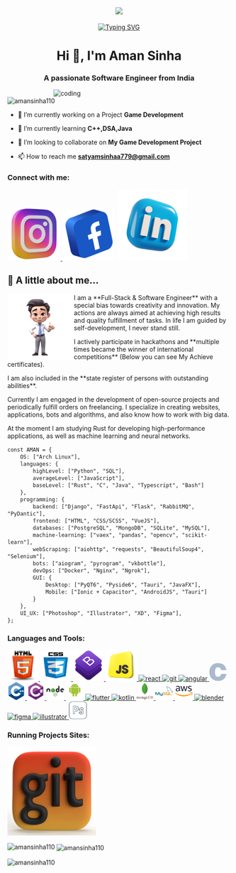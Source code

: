 <div align="center">
    <img src="https://github.com/Amansinha110/Amansinha110/blob/master/profile2.jpg">    
    <br/>
    <br/>
    <a href="https://git.io/typing-svg"><img src="https://readme-typing-svg.demolab.com?font=Itim&size=40&duration=2000&pause=3000&color=E0DFF1&center=true&repeat=false&width=700&height=60&lines=Greetings%2C+wonder!+I'm+AMANSINHA!" alt="Typing SVG" /></a>
</div>
<h1 align="center">Hi 👋, I'm Aman Sinha</h1>
<h3 align="center">A passionate Software Engineer from India</h3>

<img align="right" alt="coding" width="400" src="https://cdn.dribbble.com/users/2131993/screenshots/4948736/thoughtworks-gif_dribbble.gif">

<p align="left"> <img src="https://komarev.com/ghpvc/?username=amansinha110&label=Profile%20views&color=0e75b6&style=flat" alt="amansinha110" /> </p>

- 🔭 I’m currently working on a Project **Game Development**

- 🌱 I’m currently learning **C++,DSA,Java**

- 👯 I’m looking to collaborate on **My Game Development Project**

- 📫 How to reach me **satyamsinhaa779@gmail.com**
<div>
<h3 align="left">Connect with me:</h3>
<p align="left">
<a href="https://instagram.com/satyamsinha110" target="blank"><img src="https://github.com/Amansinha110/Amansinha110/blob/master/insta.webp" alt="satyamsinha110" height="120" width="120" /> </a>
<a href="https://www.facebook.com/share/15jucCQVnk/" target="blank"><img src="https://github.com/Amansinha110/Amansinha110/blob/master/fb.png" alt="satyamsinha110" height="120" width="120" /></a>
<a href="https://www.linkedin.com/in/aman-kumar-035720211" target="blank"><img src="https://github.com/Amansinha110/Amansinha110/blob/master/link.webp" height="160" width="160" /></a>
</p>
</div>

## 👻 A little about me...  

<div>
    <img src = "https://github.com/Amansinha110/Amansinha110/blob/master/portfoilo1.png" align="left" height="150" width="150">
    <p>I am a **Full-Stack & Software Engineer** with a special bias towards creativity and innovation. My actions are always aimed at achieving high results and quality fulfillment of tasks. In life I am guided by self-development, I never stand still.</p>
    <p>I actively participate in hackathons and **multiple times became the winner of international competitions** (Below you can see My Achieve certificates). </p>
    <p>I am also included in the **state register of persons with outstanding abilities**.</p>
    <p>Currently I am engaged in the development of open-source projects and periodically fulfill orders on freelancing. I specialize in creating websites, applications, bots and algorithms, and also know how to work with big data.</p>
    <p> At the moment I am studying Rust for developing high-performance applications, as well as machine learning and neural networks.</p>
</div>


```Code
const AMAN = {
    OS: ["Arch Linux"],
    languages: {
        highLevel: ["Python", "SQL"],
        averageLevel: ["JavaScript"],
        baseLevel: ["Rust", "C", "Java", "Typescript", "Bash"]
    },
    programming: {
        backend: ["Django", "FastApi", "Flask", "RabbitMQ", "PyDantic"],
        frontend: ["HTML", "CSS/SCSS", "VueJS"],
        databases: ["PostgreSQL", "MongoDB", "SQLite", "MySQL"],
        machine-learning: ["vaex", "pandas", "opencv", "scikit-learn"],
        webScraping: ["aiohttp", "requests", "BeautifulSoup4", "Selenium"],
        bots: ["aiogram", "pyrogram", "vkbottle"],
        devOps: ["Docker", "Nginx", "Ngrok"],
        GUI: {
            Desktop: ["PyQT6", "Pyside6", "Tauri", "JavaFX"],
            Mobile: ["Ionic + Capacitor", "AndroidJS", "Tauri"]
        }
    },
    UI_UX: ["Photoshop", "Illustrator", "XD", "Figma"],
};
```
<div>
<h3 >Languages and Tools:</h3> 
<p align="left"> <a href="https://www.w3.org/html/" target="_blank" rel="noreferrer"> <img src="https://github.com/Amansinha110/Amansinha110/blob/master/html.png" alt="html5" width="70" height="70"/> </a> <a href="https://www.w3schools.com/css/" target="_blank" rel="noreferrer"> <img src="https://github.com/Amansinha110/Amansinha110/blob/master/css3.png" alt="css3" width="70" height="70"/> </a> <a href="https://getbootstrap.com" target="_blank" rel="noreferrer"> <img src="https://github.com/Amansinha110/Amansinha110/blob/master/bootstrap.png" alt="bootstrap" width="70" height="70"/> </a> <a href="https://developer.mozilla.org/en-US/docs/Web/JavaScript" target="_blank" rel="noreferrer"> <img src="https://github.com/Amansinha110/Amansinha110/blob/master/javascript.webp" alt="javascript" width="70" height="70"/> </a> <a href="https://reactjs.org/" target="_blank" rel="noreferrer"> <img src="[https://raw.githubusercontent.com/devicons/devicon/master/icons/react/react-original-wordmark.svg](https://github.com/Amansinha110/Amansinha110/blob/master/react.webp)" alt="react" width="40" height="40"/> </a> <a href="https://git-scm.com/" target="_blank" rel="noreferrer"> <img src="https://www.vectorlogo.zone/logos/git-scm/git-scm-icon.svg" alt="git" width="40" height="40"/> </a> <a href="https://angular.io" target="_blank" rel="noreferrer"> <img src="https://angular.io/assets/images/logos/angular/angular.svg" alt="angular" width="40" height="40"/> </a> <a href="https://www.cprogramming.com/" target="_blank" rel="noreferrer"> <img src="https://raw.githubusercontent.com/devicons/devicon/master/icons/c/c-original.svg" alt="c" width="40" height="40"/> </a> <a href="https://www.w3schools.com/cpp/" target="_blank" rel="noreferrer"> <img src="https://raw.githubusercontent.com/devicons/devicon/master/icons/cplusplus/cplusplus-original.svg" alt="cplusplus" width="40" height="40"/> </a> <a href="https://www.w3schools.com/cs/" target="_blank" rel="noreferrer"> <img src="https://raw.githubusercontent.com/devicons/devicon/master/icons/csharp/csharp-original.svg" alt="csharp" width="40" height="40"/> </a> <a href="https://nodejs.org" target="_blank" rel="noreferrer"> <img src="https://raw.githubusercontent.com/devicons/devicon/master/icons/nodejs/nodejs-original-wordmark.svg" alt="nodejs" width="40" height="40"/> </a> <a href="https://developer.android.com" target="_blank" rel="noreferrer"> <img src="https://raw.githubusercontent.com/devicons/devicon/master/icons/android/android-original-wordmark.svg" alt="android" width="40" height="40"/> </a> <a href="https://flutter.dev" target="_blank" rel="noreferrer"> <img src="https://www.vectorlogo.zone/logos/flutterio/flutterio-icon.svg" alt="flutter" width="40" height="40"/> </a> <a href="https://kotlinlang.org" target="_blank" rel="noreferrer"> <img src="https://www.vectorlogo.zone/logos/kotlinlang/kotlinlang-icon.svg" alt="kotlin" width="40" height="40"/> </a> <a href="https://www.mongodb.com/" target="_blank" rel="noreferrer"> <img src="https://raw.githubusercontent.com/devicons/devicon/master/icons/mongodb/mongodb-original-wordmark.svg" alt="mongodb" width="40" height="40"/> </a> <a href="https://www.mysql.com/" target="_blank" rel="noreferrer"> <img src="https://raw.githubusercontent.com/devicons/devicon/master/icons/mysql/mysql-original-wordmark.svg" alt="mysql" width="40" height="40"/> </a> <a href="https://aws.amazon.com" target="_blank" rel="noreferrer"> <img src="https://raw.githubusercontent.com/devicons/devicon/master/icons/amazonwebservices/amazonwebservices-original-wordmark.svg" alt="aws" width="40" height="40"/> </a> </a> <a href="https://www.blender.org/" target="_blank" rel="noreferrer"> <img src="https://download.blender.org/branding/community/blender_community_badge_white.svg" alt="blender" width="40" height="40"/> </a> <a href="https://www.figma.com/" target="_blank" rel="noreferrer"> <img src="https://www.vectorlogo.zone/logos/figma/figma-icon.svg" alt="figma" width="40" height="40"/>  </a> <a href="https://www.adobe.com/in/products/illustrator.html" target="_blank" rel="noreferrer"> <img src="https://www.vectorlogo.zone/logos/adobe_illustrator/adobe_illustrator-icon.svg" alt="illustrator" width="40" height="40"/> </a><a href="https://www.photoshop.com/en" target="_blank" rel="noreferrer"> <img src="https://raw.githubusercontent.com/devicons/devicon/master/icons/photoshop/photoshop-line.svg" alt="photoshop" width="40" height="40"/> </a></p>
</div>

<div></div>

<h3 align="left">Running Projects Sites:</h3> 
<div>
    <a href="https://amansinha110.github.io/Frontend-LIve-Projects-Website/"><img src ="https://github.com/Amansinha110/Amansinha110/blob/master/git.webp"height="200" width="200"></a>
    
</div>

<p><img align="left" src="https://github-readme-stats.vercel.app/api/top-langs?username=amansinha110&show_icons=true&locale=en&layout=compact" alt="amansinha110" /></p>

<p>&nbsp;<img align="center" src="https://github-readme-stats.vercel.app/api?username=amansinha110&show_icons=true&locale=en" alt="amansinha110" /></p>

<p><img align="center" src="https://github-readme-streak-stats.herokuapp.com/?user=amansinha110&" alt="amansinha110" /></p>



